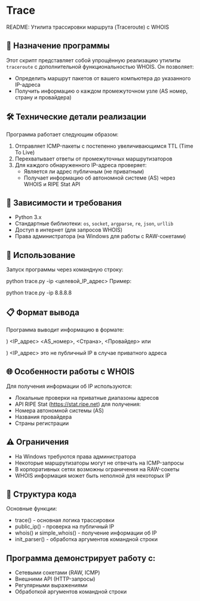 # Trace

README: Утилита трассировки маршрута (Traceroute) с WHOIS

## 📌 Назначение программы

Этот скрипт представляет собой упрощённую реализацию утилиты `traceroute` с дополнительной функциональностью WHOIS. Он позволяет:

- Определить маршрут пакетов от вашего компьютера до указанного IP-адреса
- Получить информацию о каждом промежуточном узле (AS номер, страну и провайдера)

## 🛠 Технические детали реализации

Программа работает следующим образом:

1. Отправляет ICMP-пакеты с постепенно увеличивающимся TTL (Time To Live)
2. Перехватывает ответы от промежуточных маршрутизаторов
3. Для каждого обнаруженного IP-адреса проверяет:
   - Является ли адрес публичным (не приватным)
   - Получает информацию об автономной системе (AS) через WHOIS и RIPE Stat API

## 🔧 Зависимости и требования

- Python 3.x
- Стандартные библиотеки: `os`, `socket`, `argparse`, `re`, `json`, `urllib`
- Доступ в интернет (для запросов WHOIS)
- Права администратора (на Windows для работы с RAW-сокетами)

## 🚀 Использование

Запуск программы через командную строку:

python trace.py -ip <целевой_IP_адрес>
Пример:

python trace.py -ip 8.8.8.8

## 📋 Формат вывода
Программа выводит информацию в формате:

<TTL>)   <IP_адрес>   <AS_номер>, <Страна>, <Провайдер>
или

<TTL>)   <IP_адрес> это не публичный IP
в случае приватного адреса

## 🌐 Особенности работы с WHOIS

Для получения информации об IP используются:
- Локальные проверки на приватные диапазоны адресов
- API RIPE Stat (https://stat.ripe.net) для получения:
- Номера автономной системы (AS)
- Названия провайдера
- Страны регистрации

## ⚠️ Ограничения

- На Windows требуются права администратора
- Некоторые маршрутизаторы могут не отвечать на ICMP-запросы
- В корпоративных сетях возможны ограничения на RAW-сокеты
- WHOIS информация может быть неполной для некоторых IP

## 📄 Структура кода

Основные функции:
- trace() - основная логика трассировки
- public_ip() - проверка на публичный IP
- whois() и simple_whois() - получение информации об IP
- init_parser() - обработка аргументов командной строки

## Программа демонстрирует работу с:

- Сетевыми сокетами (RAW, ICMP)
- Внешними API (HTTP-запросы)
- Регулярными выражениями
- Обработкой аргументов командной строки
